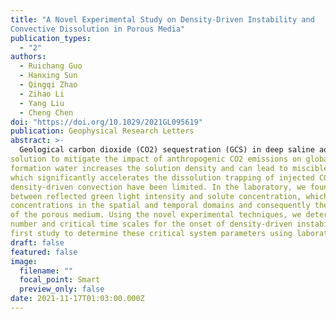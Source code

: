 ```yaml
---
title: "A Novel Experimental Study on Density-Driven Instability and
Convective Dissolution in Porous Media"
publication_types:
  - "2"
authors:
  - Ruichang Guo
  - Hanxing Sun
  - Qingqi Zhao
  - Zihao Li
  - Yang Liu
  - Cheng Chen
doi: "https://doi.org/10.1029/2021GL095619"
publication: Geophysical Research Letters
abstract: >-
  Geological carbon dioxide (CO2) sequestration (GCS) in deep saline aquifers is a promising
solution to mitigate the impact of anthropogenic CO2 emissions on global climate change. CO2 dissolved in
formation water increases the solution density and can lead to miscible density-driven downward convection,
which significantly accelerates the dissolution trapping of injected CO2. Experimental studies on miscible
density-driven convection have been limited. In the laboratory, we found an empirical linear correlation
between reflected green light intensity and solute concentration, which enabled in situ measurements of solute
concentrations in the spatial and temporal domains and consequently the mass flux across the top boundary
of the porous medium. Using the novel experimental techniques, we determined the critical Rayleigh-Darcy
number and critical time scales for the onset of density-driven instability and convective dissolution. This is the
first study to determine these critical system parameters using laboratory experiments.
draft: false
featured: false
image:
  filename: ""
  focal_point: Smart
  preview_only: false
date: 2021-11-17T01:03:00.000Z
---
```

